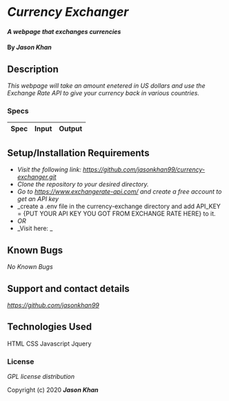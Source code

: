 # _Currency Exchanger_

#### _A webpage that exchanges currencies_

#### By _**Jason Khan**_

## Description

_This webpage will take an amount enetered in US dollars and use the Exchange Rate API to give your currency back in various countries._

### Specs
| Spec | Input | Output |
| :-------------     | :------------- | :------------- |


## Setup/Installation Requirements

* _Visit the following link: https://github.com/jasonkhan99/currency-exchanger.git_
* _Clone the repository to your desired directory._
* _Go to https://www.exchangerate-api.com/ and create a free account to get an API key_
* _create a .env file in the currency-exchange directory and add API_KEY = {PUT YOUR API KEY YOU GOT FROM EXCHANGE RATE HERE} to it.
* _OR_
* _Visit here: _

## Known Bugs

_No Known Bugs_

## Support and contact details

_https://github.com/jasonkhan99_

## Technologies Used

HTML
CSS
Javascript
Jquery

### License

*GPL license distribution*

Copyright (c) 2020 **_Jason Khan_**
